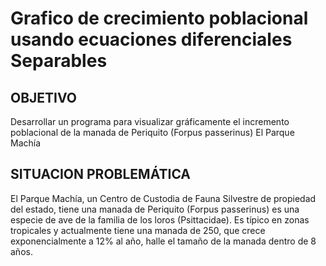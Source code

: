 
# Grafico de crecimiento poblacional usando ecuaciones diferenciales Separables

## OBJETIVO
Desarrollar un programa para visualizar gráficamente el incremento poblacional de la manada de 
Periquito (Forpus passerinus) El Parque Machía

## SITUACION PROBLEMÁTICA
El Parque Machía, un Centro de Custodia de Fauna Silvestre de propiedad del estado, tiene una 
manada de Periquito (Forpus passerinus)
es una especie de ave de la familia de los loros (Psittacidae). Es típico en zonas tropicales y
actualmente tiene una manada de 250, que crece exponencialmente a 12% al año, halle el tamaño 
de la manada dentro de 8 años.

